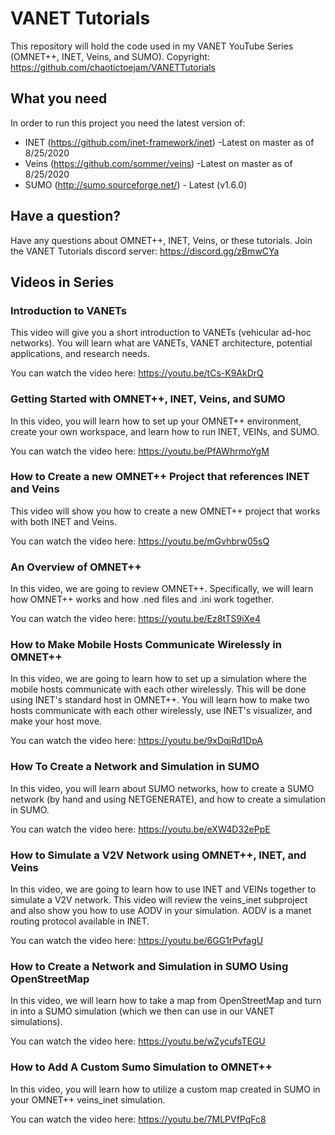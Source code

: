 # VANET Tutorials
This repository will hold the code used in my VANET YouTube Series (OMNET++, INET, Veins, and SUMO). Copyright: https://github.com/chaotictoejam/VANETTutorials

## What you need

In order to run this project you need the latest version of:
* INET (https://github.com/inet-framework/inet) -Latest on master as of 8/25/2020
* Veins (https://github.com/sommer/veins) -Latest on master as of 8/25/2020
* SUMO (http://sumo.sourceforge.net/) - Latest (v1.6.0)

## Have a question?

Have any questions about OMNET++, INET, Veins, or these tutorials. Join the VANET Tutorials discord server: https://discord.gg/zBmwCYa

## Videos in Series

### Introduction to VANETs

This video will give you a short introduction to VANETs (vehicular ad-hoc networks). You will learn what are VANETs, VANET architecture, potential applications, and research needs. 

You can watch the video here: https://youtu.be/tCs-K9AkDrQ

### Getting Started with OMNET++, INET, Veins, and SUMO

In this video, you will learn how to set up your OMNET++ environment, create your own workspace, and learn how to run INET, VEINs, and SUMO. 

You can watch the video here: https://youtu.be/PfAWhrmoYgM

### How to Create a new OMNET++ Project that references INET and Veins

This video will show you how to create a new OMNET++ project that works with both INET and Veins.

You can watch the video here: https://youtu.be/mGvhbrw05sQ

### An Overview of OMNET++

In this video, we are going to review OMNET++. Specifically, we will learn how OMNET++ works and how .ned files and .ini work together.

You can watch the video here: https://youtu.be/Ez8tTS9iXe4

### How to Make Mobile Hosts Communicate Wirelessly in OMNET++

In this video, we are going to learn how to set up a simulation where the mobile hosts communicate with each other wirelessly. This will be done using INET's standard host in OMNET++. You will learn how to make two hosts communicate with each other wirelessly, use INET's visualizer, and make your host move.

You can watch the video here: https://youtu.be/9xDqjRd1DpA

### How To Create a Network and Simulation in SUMO

In this video, you will learn about SUMO networks, how to create a SUMO network (by hand and using NETGENERATE), and how to create a simulation in SUMO.

You can watch the video here: https://youtu.be/eXW4D32ePpE

### How to Simulate a V2V Network using OMNET++, INET, and Veins

In this video, we are going to learn how to use INET and VEINs together to simulate a V2V network. This video will review the veins_inet subproject and also show you how to use AODV in your simulation. AODV is a manet routing protocol available in INET.

You can watch the video here: https://youtu.be/6GG1rPvfagU

### How to Create a Network and Simulation in SUMO Using OpenStreetMap

In this video, we will learn how to take a map from OpenStreetMap and turn in into a SUMO simulation (which we then can use in our VANET simulations).

You can watch the video here: https://youtu.be/wZycufsTEGU

### How to Add A Custom Sumo Simulation to OMNET++

In this video, you will learn how to utilize a custom map created in SUMO in your OMNET++ veins_inet simulation. 

You can watch the video here: https://youtu.be/7MLPVfPqFc8
